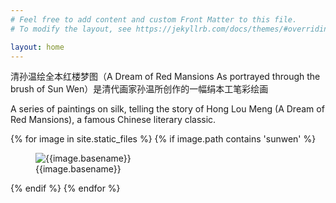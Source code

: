 ```yaml
---
# Feel free to add content and custom Front Matter to this file.
# To modify the layout, see https://jekyllrb.com/docs/themes/#overriding-theme-defaults

layout: home
---
```


清孙温绘全本红楼梦图（A Dream of Red Mansions As portrayed through the brush of Sun Wen）是清代画家孙温所创作的一幅绢本工笔彩绘画

A series of paintings on silk, telling the story of Hong Lou Meng (A Dream of Red Mansions), a famous Chinese literary classic.

{% for image in site.static_files %}
{% if image.path contains 'sunwen' %}

<figure>
<img src="{{ site.baseurl }}{{ image.path }}" alt={{image.basename}} />

<figcaption>{{image.basename}}</figcaption>
</figure>

{% endif %}
{% endfor %}
